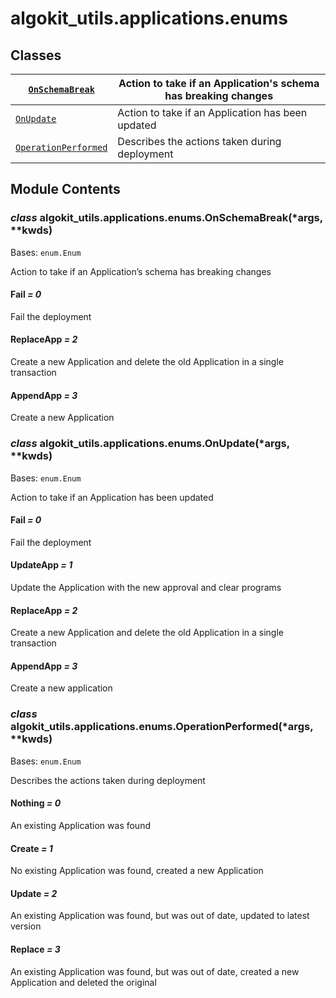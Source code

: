 # algokit_utils.applications.enums

## Classes

| [`OnSchemaBreak`](#algokit_utils.applications.enums.OnSchemaBreak)           | Action to take if an Application's schema has breaking changes   |
|------------------------------------------------------------------------------|------------------------------------------------------------------|
| [`OnUpdate`](#algokit_utils.applications.enums.OnUpdate)                     | Action to take if an Application has been updated                |
| [`OperationPerformed`](#algokit_utils.applications.enums.OperationPerformed) | Describes the actions taken during deployment                    |

## Module Contents

### *class* algokit_utils.applications.enums.OnSchemaBreak(\*args, \*\*kwds)

Bases: `enum.Enum`

Action to take if an Application’s schema has breaking changes

#### Fail *= 0*

Fail the deployment

#### ReplaceApp *= 2*

Create a new Application and delete the old Application in a single transaction

#### AppendApp *= 3*

Create a new Application

### *class* algokit_utils.applications.enums.OnUpdate(\*args, \*\*kwds)

Bases: `enum.Enum`

Action to take if an Application has been updated

#### Fail *= 0*

Fail the deployment

#### UpdateApp *= 1*

Update the Application with the new approval and clear programs

#### ReplaceApp *= 2*

Create a new Application and delete the old Application in a single transaction

#### AppendApp *= 3*

Create a new application

### *class* algokit_utils.applications.enums.OperationPerformed(\*args, \*\*kwds)

Bases: `enum.Enum`

Describes the actions taken during deployment

#### Nothing *= 0*

An existing Application was found

#### Create *= 1*

No existing Application was found, created a new Application

#### Update *= 2*

An existing Application was found, but was out of date, updated to latest version

#### Replace *= 3*

An existing Application was found, but was out of date, created a new Application and deleted the original
